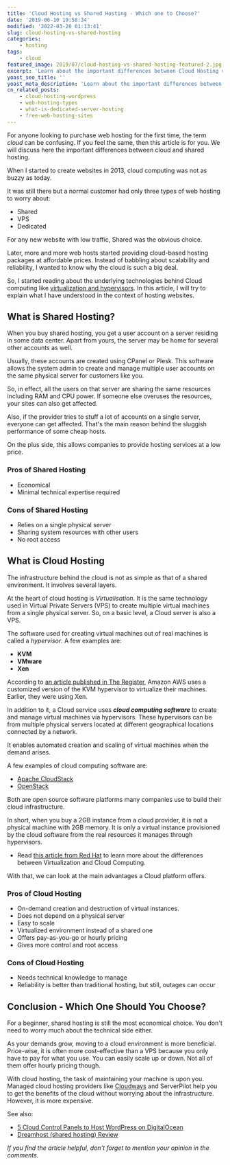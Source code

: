 ```yaml
---
title: 'Cloud Hosting vs Shared Hosting - Which one to Choose?'
date: '2019-06-10 19:58:34'
modified: '2022-03-20 01:13:41'
slug: cloud-hosting-vs-shared-hosting
categories:
    - hosting
tags:
    - cloud
featured_image: 2019/07/cloud-hosting-vs-shared-hosting-featured-2.jpg
excerpt: 'Learn about the important differences between Cloud Hosting vs Shared Hosting. What is Virtualization? When to choose one over the other?'
yoast_seo_title: ''
yoast_meta_description: 'Learn about the important differences between Cloud Hosting vs Shared Hosting. What is Virtualization? When to choose one over the other?'
cn_related_posts:
    - cloud-hosting-wordpress
    - web-hosting-types
    - what-is-dedicated-server-hosting
    - free-web-hosting-sites
---
```

For anyone looking to purchase web hosting for the first time, the term _cloud_ can be confusing. If you feel the same, then this article is for you. We will discuss here the important differences between cloud and shared hosting.

When I started to create websites in 2013, cloud computing was not as buzzy as today.

It was still there but a normal customer had only three types of web hosting to worry about:

- Shared
- VPS
- Dedicated

For any new website with low traffic, Shared was the obvious choice.

Later, more and more web hosts started providing cloud-based hosting packages at affordable prices. Instead of babbling about scalability and reliability, I wanted to know why the cloud is such a big deal.

So, I started reading about the underlying technologies behind Cloud computing like [virtualization and hypervisors](https://www.redhat.com/en/topics/virtualization/what-is-virtualization). In this article, I will try to explain what I have understood in the context of hosting websites.

## What is Shared Hosting?

When you buy shared hosting, you get a user account on a server residing in some data center. Apart from yours, the server may be home for several other accounts as well.

Usually, these accounts are created using CPanel or Plesk. This software allows the system admin to create and manage multiple user accounts on the same physical server for customers like you.

So, in effect, all the users on that server are sharing the same resources including RAM and CPU power. If someone else overuses the resources, your sites can also get affected.

Also, if the provider tries to stuff a lot of accounts on a single server, everyone can get affected. That's the main reason behind the sluggish performance of some cheap hosts.

On the plus side, this allows companies to provide hosting services at a low price.

### Pros of Shared Hosting

- Economical
- Minimal technical expertise required

### Cons of Shared Hosting

- Relies on a single physical server
- Sharing system resources with other users
- No root access

## What is Cloud Hosting

The infrastructure behind the cloud is not as simple as that of a shared environment. It involves several layers.

At the heart of cloud hosting is _Virtualisation_. It is the same technology used in Virtual Private Servers (VPS) to create multiple virtual machines from a single physical server. So, on a basic level, a Cloud server is also a VPS.

The software used for creating virtual machines out of real machines is called a _hypervisor_. A few examples are:

- **KVM**
- **VMware**
- **Xen**

According to [an article published in The Register](https://www.theregister.com/2017/11/07/aws_writes_new_kvm_based_hypervisor_to_make_its_cloud_go_faster/), Amazon AWS uses a customized version of the KVM hypervisor to virtualize their machines. Earlier, they were using Xen.

In addition to it, a Cloud service uses _**cloud computing software**_ to create and manage virtual machines via hypervisors. These hypervisors can be from multiple physical servers located at different geographical locations connected by a network.

It enables automated creation and scaling of virtual machines when the demand arises.

A few examples of cloud computing software are:

- [Apache CloudStack](https://cloudstack.apache.org/)
- [OpenStack](https://www.openstack.org/)

Both are open source software platforms many companies use to build their cloud infrastructure.

In short, when you buy a 2GB instance from a cloud provider, it is not a physical machine with 2GB memory. It is only a virtual instance provisioned by the cloud software from the real resources it manages through hypervisors.

- Read [this article from Red Hat](https://www.redhat.com/en/topics/cloud-computing/cloud-vs-virtualization) to learn more about the differences between Virtualization and Cloud Computing.

With that, we can look at the main advantages a Cloud platform offers.

### Pros of Cloud Hosting

- On-demand creation and destruction of virtual instances.
- Does not depend on a physical server
- Easy to scale
- Virtualized environment instead of a shared one
- Offers pay-as-you-go or hourly pricing
- Gives more control and root access

### Cons of Cloud Hosting

- Needs technical knowledge to manage
- Reliability is better than traditional hosting, but still, outages can occur

## Conclusion - Which One Should You Choose?

For a beginner, shared hosting is still the most economical choice. You don't need to worry much about the technical side either.

As your demands grow, moving to a cloud environment is more beneficial. Price-wise, it is often more cost-effective than a VPS because you only have to pay for what you use. You can easily scale up or down. Not all of them offer hourly pricing though.

With cloud hosting, the task of maintaining your machine is upon you. Managed cloud hosting providers like [Cloudways](http://localhost:10003/cloudways-hosting-review/) and ServerPilot help you to get the benefits of the cloud without worrying about the infrastructure. However, it is more expensive.

See also:

- [5 Cloud Control Panels to Host WordPress on DigitalOcean](http://localhost:10003/host-wordpress-digitalocean-server-management-platforms/)
- [Dreamhost (shared hosting) Review](http://localhost:10003/dreamhost-review/)

_If you find the article helpful, don't forget to mention your opinion in the comments._